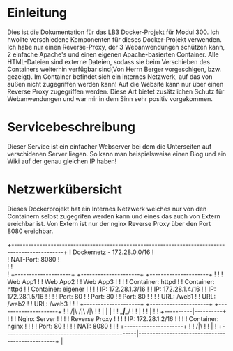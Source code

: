 # Einleitung
Dies ist die Dokumentation für das LB3 Docker-Projekt für Modul 300. Ich hwollte verschiedene Komponenten für dieses Docker-Projekt verwenden. Ich habe nur einen Reverse-Proxy, der 3 Webanwendungen schützen kann, 2 einfache Apache's und einen eigenen Apache-basierten Container. Alle HTML-Dateien sind externe Dateien, sodass sie beim Verschieben des Containers weiterhin verfügbar sind(Von Herrn Berger vorgeschlgen, bzw. gezeigt). Im Container befindet sich ein internes Netzwerk, auf das von außen nicht zugegriffen werden kann! Auf die Website kann nur über einen Reverse Proxy zugegriffen werden. Diese Art bietet zusätzlichen Schutz für Webanwendungen und war mir in dem Sinn sehr positiv vorgekommen.
# Servicebeschreibung
Dieser Service ist ein einfacher Webserver bei dem die Unterseiten auf verschidenen Server liegen. So kann man beispielsweise einen Blog und ein Wiki auf der genau gleichen IP haben!
# Netzwerkübersicht
Dieses Dockerprojekt hat ein Internes Netzwerk welches nur von den Containern selbst zugegrifen werden kann und eines das auch von Extern ereichbar ist. Von Extern ist nur der nginx Reverse Proxy über den Port 8080 ereichbar.

+------------------------------------------------------------------------------------------------+
! Dockernetz - 172.28.0.0/16                                                                     !  
! NAT-Port: 8080                                                                                 !	
!                                                                                                !	
!    +--------------------+          +---------------------+          +---------------------+    !
!    ! Web App1           !          ! Web App2            !          ! Web App3            !    !
!    ! Container: httpd   !          ! Container: httpd    !          ! Container: eigener  !    !
!    ! IP: 172.28.1.3/16  !          ! IP: 172.28.1.4/16   !          ! IP: 172.28.1.5/16   !    !
!    ! Port: 80           !          ! Port: 80            !          ! Port: 80            !    !
!    ! URL: /web1         !          ! URL: /web2          !          ! URL: /web3          !    !
!    +--------------------+          +---------------------+          +---------------------+    !
!                       /|\                    /|\                    /|\                        !
!                        |                      |                      |                         !
!                        \______________________|______________________/                         !
!                                               |                                                !
!                                               |                                                !
!                                    +----------|----------+                                     !
!                                    ! Nginx Server        !                                     !
!                                    ! Reverse Proxy       !                                     !
!                                    ! IP: 172.28.1.2/16   !                                     !
!                                    ! Container: nginx    !                                     !
!                                    ! Port: 80            !                                     !
!                                    ! NAT: 8080           !                                     !
!                                    +---------------------+                                     !
!                                              /|\                                               !
!                                               |                                                !
+-----------------------------------------------|------------------------------------------------+
                                                |
